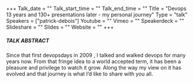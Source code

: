 +++
Talk_date = ""
Talk_start_time = ""
Talk_end_time = ""
Title = "Devops 13 years and 130+ presentations later - my personal journey"
Type = "talk"
Speakers = ["patrick-debois"]
Youtube = ""
Vimeo = ""
Speakerdeck = ""
Slideshare = ""
Slides = ""
Website = ""
+++

##### TALK ABSTRACT

Since that first devopsdays in 2009 , I talked and walked devops for many years now. From that fringe idea to a world accepted term, it has been a pleasure and privilege to watch it grow. Along the way my view on it has evolved and that journey is what I’d like to share with you all.